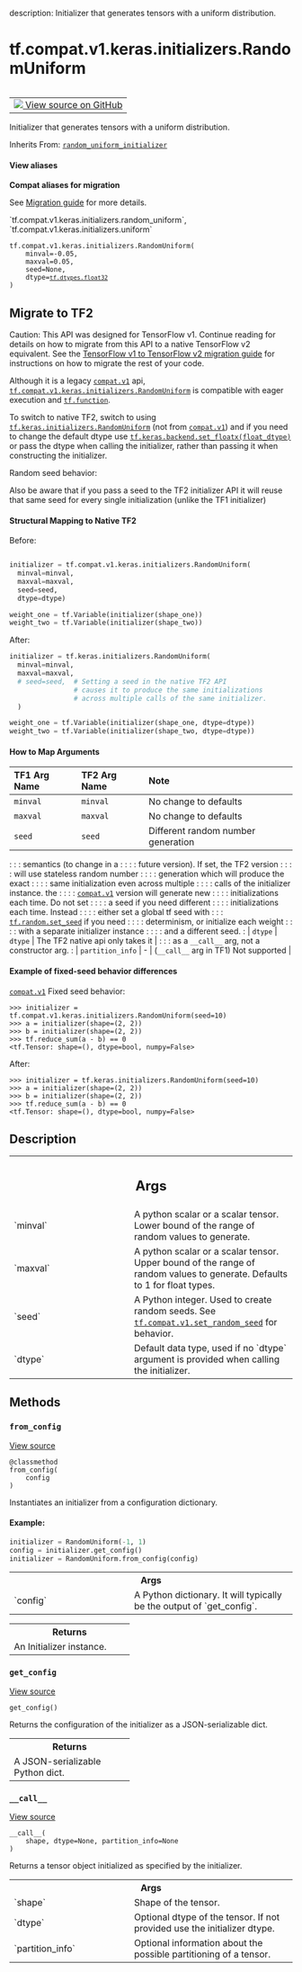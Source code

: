 description: Initializer that generates tensors with a uniform distribution.

<div itemscope itemtype="http://developers.google.com/ReferenceObject">
<meta itemprop="name" content="tf.compat.v1.keras.initializers.RandomUniform" />
<meta itemprop="path" content="Stable" />
<meta itemprop="property" content="__call__"/>
<meta itemprop="property" content="__init__"/>
<meta itemprop="property" content="from_config"/>
<meta itemprop="property" content="get_config"/>
</div>

# tf.compat.v1.keras.initializers.RandomUniform

<!-- Insert buttons and diff -->

<table class="tfo-notebook-buttons tfo-api nocontent" align="left">
<td>
  <a target="_blank" href="https://github.com/keras-team/keras/tree/v2.9.0/keras/initializers/initializers_v1.py#L163-L278">
    <img src="https://www.tensorflow.org/images/GitHub-Mark-32px.png" />
    View source on GitHub
  </a>
</td>
</table>



Initializer that generates tensors with a uniform distribution.

Inherits From: [`random_uniform_initializer`](../../../../../tf/compat/v1/random_uniform_initializer.md)

<section class="expandable">
  <h4 class="showalways">View aliases</h4>
  <p>
<b>Compat aliases for migration</b>
<p>See
<a href="https://www.tensorflow.org/guide/migrate">Migration guide</a> for
more details.</p>
<p>`tf.compat.v1.keras.initializers.random_uniform`, `tf.compat.v1.keras.initializers.uniform`</p>
</p>
</section>

<pre class="devsite-click-to-copy prettyprint lang-py tfo-signature-link">
<code>tf.compat.v1.keras.initializers.RandomUniform(
    minval=-0.05,
    maxval=0.05,
    seed=None,
    dtype=<a href="../../../../../tf/dtypes.md#float32"><code>tf.dtypes.float32</code></a>
)
</code></pre>





 <section><devsite-expandable expanded>
 <h2 class="showalways">Migrate to TF2</h2>

Caution: This API was designed for TensorFlow v1.
Continue reading for details on how to migrate from this API to a native
TensorFlow v2 equivalent. See the
[TensorFlow v1 to TensorFlow v2 migration guide](https://www.tensorflow.org/guide/migrate)
for instructions on how to migrate the rest of your code.

Although it is a legacy <a href="../../../../../tf/compat/v1.md"><code>compat.v1</code></a> api,
<a href="../../../../../tf/compat/v1/keras/initializers/RandomUniform.md"><code>tf.compat.v1.keras.initializers.RandomUniform</code></a> is compatible with eager
execution and <a href="../../../../../tf/function.md"><code>tf.function</code></a>.

To switch to native TF2, switch to using
<a href="../../../../../tf/keras/initializers/RandomUniform.md"><code>tf.keras.initializers.RandomUniform</code></a> (not from <a href="../../../../../tf/compat/v1.md"><code>compat.v1</code></a>) and
if you need to change the default dtype use
<a href="../../../../../tf/keras/backend/set_floatx.md"><code>tf.keras.backend.set_floatx(float_dtype)</code></a>
or pass the dtype when calling the initializer, rather than passing it
when constructing the initializer.

Random seed behavior:

Also be aware that if you pass a seed to the TF2 initializer
API it will reuse that same seed for every single initialization
(unlike the TF1 initializer)

#### Structural Mapping to Native TF2

Before:

```python

initializer = tf.compat.v1.keras.initializers.RandomUniform(
  minval=minval,
  maxval=maxval,
  seed=seed,
  dtype=dtype)

weight_one = tf.Variable(initializer(shape_one))
weight_two = tf.Variable(initializer(shape_two))
```

After:

```python
initializer = tf.keras.initializers.RandomUniform(
  minval=minval,
  maxval=maxval,
  # seed=seed,  # Setting a seed in the native TF2 API
                # causes it to produce the same initializations
                # across multiple calls of the same initializer.
  )

weight_one = tf.Variable(initializer(shape_one, dtype=dtype))
weight_two = tf.Variable(initializer(shape_two, dtype=dtype))
```

#### How to Map Arguments

| TF1 Arg Name      | TF2 Arg Name    | Note                       |
| :---------------- | :-------------- | :------------------------- |
| `minval`            | `minval`          | No change to defaults |
| `maxval`          | `maxval`        | No change to defaults |
| `seed`            | `seed`          | Different random number generation |
:                    :        : semantics (to change in a :
:                    :        : future version). If set, the TF2 version :
:                    :        : will use stateless random number :
:                    :        : generation which will produce the exact :
:                    :        : same initialization even across multiple :
:                    :        : calls of the initializer instance. the :
:                    :        : <a href="../../../../../tf/compat/v1.md"><code>compat.v1</code></a> version will generate new :
:                    :        : initializations each time. Do not set :
:                    :        : a seed if you need different          :
:                    :        : initializations each time. Instead    :
:                    :        : either set a global tf seed with
:                    :        : <a href="../../../../../tf/random/set_seed.md"><code>tf.random.set_seed</code></a> if you need :
:                    :        : determinism, or initialize each weight :
:                    :        : with a separate initializer instance  :
:                    :        : and a different seed.                 :
| `dtype`           | `dtype`  | The TF2 native api only takes it  |
:                   :      : as a `__call__` arg, not a constructor arg. :
| `partition_info`  | -    |  (`__call__` arg in TF1) Not supported      |

#### Example of fixed-seed behavior differences

<a href="../../../../../tf/compat/v1.md"><code>compat.v1</code></a> Fixed seed behavior:

```
>>> initializer = tf.compat.v1.keras.initializers.RandomUniform(seed=10)
>>> a = initializer(shape=(2, 2))
>>> b = initializer(shape=(2, 2))
>>> tf.reduce_sum(a - b) == 0
<tf.Tensor: shape=(), dtype=bool, numpy=False>
```

After:

```
>>> initializer = tf.keras.initializers.RandomUniform(seed=10)
>>> a = initializer(shape=(2, 2))
>>> b = initializer(shape=(2, 2))
>>> tf.reduce_sum(a - b) == 0
<tf.Tensor: shape=(), dtype=bool, numpy=False>
```



 </aside></devsite-expandable></section>

<h2>Description</h2>

<!-- Placeholder for "Used in" -->


<!-- Tabular view -->
 <table class="responsive fixed orange">
<colgroup><col width="214px"><col></colgroup>
<tr><th colspan="2"><h2 class="add-link">Args</h2></th></tr>

<tr>
<td>
`minval`
</td>
<td>
A python scalar or a scalar tensor. Lower bound of the range of
random values to generate.
</td>
</tr><tr>
<td>
`maxval`
</td>
<td>
A python scalar or a scalar tensor. Upper bound of the range of
random values to generate.  Defaults to 1 for float types.
</td>
</tr><tr>
<td>
`seed`
</td>
<td>
A Python integer. Used to create random seeds. See
<a href="../../../../../tf/compat/v1/set_random_seed.md"><code>tf.compat.v1.set_random_seed</code></a> for behavior.
</td>
</tr><tr>
<td>
`dtype`
</td>
<td>
Default data type, used if no `dtype` argument is provided when
calling the initializer.
</td>
</tr>
</table>




## Methods

<h3 id="from_config"><code>from_config</code></h3>

<a target="_blank" class="external" href="/code/stable/tensorflow/python/ops/init_ops.py">View source</a>

<pre class="devsite-click-to-copy prettyprint lang-py tfo-signature-link">
<code>@classmethod</code>
<code>from_config(
    config
)
</code></pre>

Instantiates an initializer from a configuration dictionary.


#### Example:



```python
initializer = RandomUniform(-1, 1)
config = initializer.get_config()
initializer = RandomUniform.from_config(config)
```

<!-- Tabular view -->
 <table class="responsive fixed orange">
<colgroup><col width="214px"><col></colgroup>
<tr><th colspan="2">Args</th></tr>

<tr>
<td>
`config`
</td>
<td>
A Python dictionary. It will typically be the output of
`get_config`.
</td>
</tr>
</table>



<!-- Tabular view -->
 <table class="responsive fixed orange">
<colgroup><col width="214px"><col></colgroup>
<tr><th colspan="2">Returns</th></tr>
<tr class="alt">
<td colspan="2">
An Initializer instance.
</td>
</tr>

</table>



<h3 id="get_config"><code>get_config</code></h3>

<a target="_blank" class="external" href="/code/stable/tensorflow/python/ops/init_ops.py">View source</a>

<pre class="devsite-click-to-copy prettyprint lang-py tfo-signature-link">
<code>get_config()
</code></pre>

Returns the configuration of the initializer as a JSON-serializable dict.


<!-- Tabular view -->
 <table class="responsive fixed orange">
<colgroup><col width="214px"><col></colgroup>
<tr><th colspan="2">Returns</th></tr>
<tr class="alt">
<td colspan="2">
A JSON-serializable Python dict.
</td>
</tr>

</table>



<h3 id="__call__"><code>__call__</code></h3>

<a target="_blank" class="external" href="/code/stable/tensorflow/python/ops/init_ops.py">View source</a>

<pre class="devsite-click-to-copy prettyprint lang-py tfo-signature-link">
<code>__call__(
    shape, dtype=None, partition_info=None
)
</code></pre>

Returns a tensor object initialized as specified by the initializer.


<!-- Tabular view -->
 <table class="responsive fixed orange">
<colgroup><col width="214px"><col></colgroup>
<tr><th colspan="2">Args</th></tr>

<tr>
<td>
`shape`
</td>
<td>
Shape of the tensor.
</td>
</tr><tr>
<td>
`dtype`
</td>
<td>
Optional dtype of the tensor. If not provided use the initializer
dtype.
</td>
</tr><tr>
<td>
`partition_info`
</td>
<td>
Optional information about the possible partitioning of a
tensor.
</td>
</tr>
</table>





